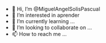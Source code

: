 - 👋 Hi, I’m @MiguelAngelSolisPascual
- 👀 I’m interested in  aprender
- 🌱 I’m currently learning ...
- 💞️ I’m looking to collaborate on ...
- 📫 How to reach me ...

<!---
MiguelAngelSolisPascual/MiguelAngelSolisPascual is a ✨ special ✨ repository because its `README.md` (this file) appears on your GitHub profile.
You can click the Preview link to take a look at your changes.
--->
